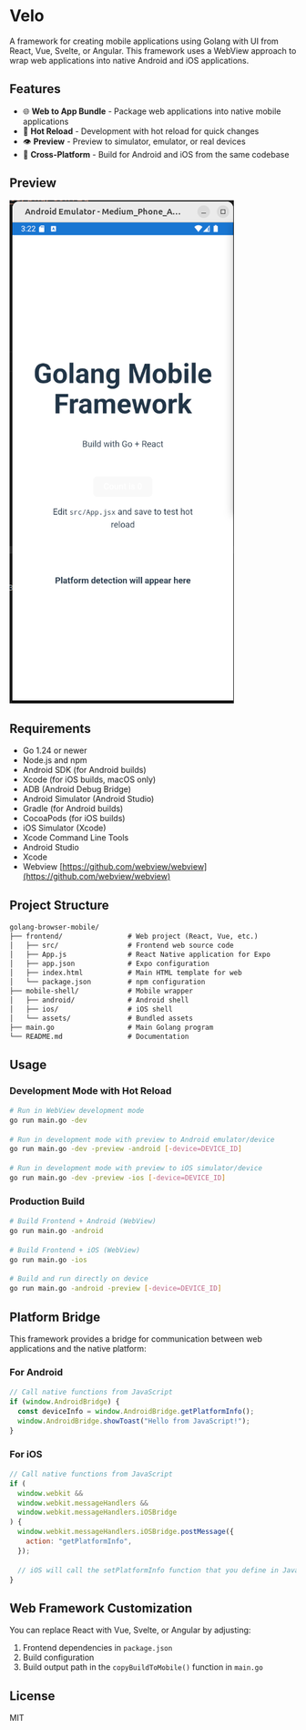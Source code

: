 # Velo

A framework for creating mobile applications using Golang with UI from React, Vue, Svelte, or Angular. This framework uses a WebView approach to wrap web applications into native Android and iOS applications.

## Features

- 🌐 **Web to App Bundle** - Package web applications into native mobile applications
- 🔄 **Hot Reload** - Development with hot reload for quick changes
- 👁️ **Preview** - Preview to simulator, emulator, or real devices
- 📱 **Cross-Platform** - Build for Android and iOS from the same codebase

## Preview

![Preview](./preview.png)

## Requirements

- Go 1.24 or newer
- Node.js and npm
- Android SDK (for Android builds)
- Xcode (for iOS builds, macOS only)
- ADB (Android Debug Bridge)
- Android Simulator (Android Studio)
- Gradle (for Android builds)
- CocoaPods (for iOS builds)
- iOS Simulator (Xcode)
- Xcode Command Line Tools
- Android Studio
- Xcode
- Webview [https://github.com/webview/webview](https://github.com/webview/webview)

## Project Structure

```
golang-browser-mobile/
├── frontend/                # Web project (React, Vue, etc.)
│   ├── src/                 # Frontend web source code
│   ├── App.js               # React Native application for Expo
│   ├── app.json             # Expo configuration
│   ├── index.html           # Main HTML template for web
│   └── package.json         # npm configuration
├── mobile-shell/            # Mobile wrapper
│   ├── android/             # Android shell
│   ├── ios/                 # iOS shell
│   └── assets/              # Bundled assets
├── main.go                  # Main Golang program
└── README.md                # Documentation
```

## Usage

### Development Mode with Hot Reload

```bash
# Run in WebView development mode
go run main.go -dev

# Run in development mode with preview to Android emulator/device
go run main.go -dev -preview -android [-device=DEVICE_ID]

# Run in development mode with preview to iOS simulator/device
go run main.go -dev -preview -ios [-device=DEVICE_ID]
```

### Production Build

```bash
# Build Frontend + Android (WebView)
go run main.go -android

# Build Frontend + iOS (WebView)
go run main.go -ios

# Build and run directly on device
go run main.go -android -preview [-device=DEVICE_ID]
```

## Platform Bridge

This framework provides a bridge for communication between web applications and the native platform:

### For Android

```javascript
// Call native functions from JavaScript
if (window.AndroidBridge) {
  const deviceInfo = window.AndroidBridge.getPlatformInfo();
  window.AndroidBridge.showToast("Hello from JavaScript!");
}
```

### For iOS

```javascript
// Call native functions from JavaScript
if (
  window.webkit &&
  window.webkit.messageHandlers &&
  window.webkit.messageHandlers.iOSBridge
) {
  window.webkit.messageHandlers.iOSBridge.postMessage({
    action: "getPlatformInfo",
  });

  // iOS will call the setPlatformInfo function that you define in JavaScript
}
```

## Web Framework Customization

You can replace React with Vue, Svelte, or Angular by adjusting:

1. Frontend dependencies in `package.json`
2. Build configuration
3. Build output path in the `copyBuildToMobile()` function in `main.go`

## License

MIT

